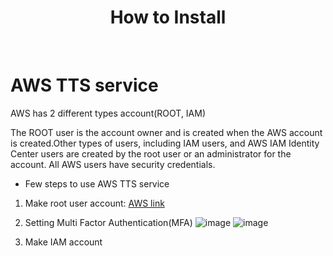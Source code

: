 <h1 align="center"> How to Install </h1> <br>

# AWS TTS service
AWS has 2 different types account(ROOT, IAM)

The ROOT user is the account owner and is created when the AWS account is created.Other types of users, including IAM users, and AWS IAM Identity Center users are created by the root user or an administrator for the account. All AWS users have security credentials.

* Few steps to use AWS TTS service

1. Make root user account: [AWS link](https://aws.amazon.com/ko/)

2. Setting Multi Factor Authentication(MFA)
![image](https://github.com/kmw4097/OCR/assets/98750892/5a766081-15d8-4464-9f51-7f14b057f6c2)
![image](https://github.com/kmw4097/OCR/assets/98750892/c9fd5859-9dc6-4900-a584-dc26c5dff476)

3. Make IAM account

